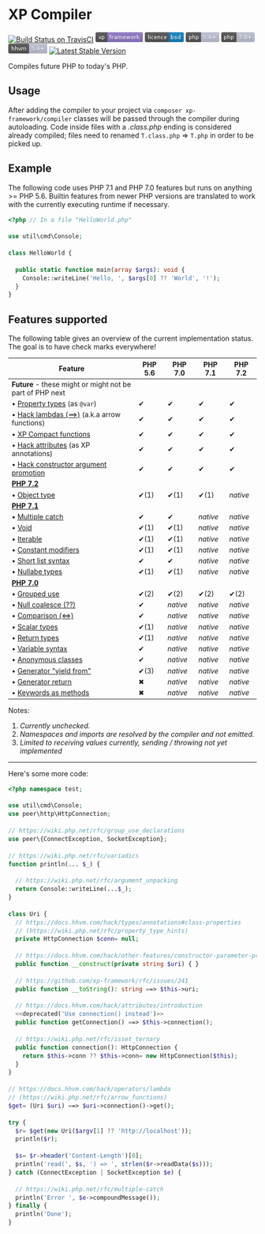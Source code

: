 XP Compiler
===========

[![Build Status on TravisCI](https://secure.travis-ci.org/xp-forge/sequence.svg)](http://travis-ci.org/xp-framework/compiler)
[![XP Framework Module](https://raw.githubusercontent.com/xp-framework/web/master/static/xp-framework-badge.png)](https://github.com/xp-framework/core)
[![BSD Licence](https://raw.githubusercontent.com/xp-framework/web/master/static/licence-bsd.png)](https://github.com/xp-framework/core/blob/master/LICENCE.md)
[![Required PHP 5.6+](https://raw.githubusercontent.com/xp-framework/web/master/static/php-5_6plus.png)](http://php.net/)
[![Supports PHP 7.0+](https://raw.githubusercontent.com/xp-framework/web/master/static/php-7_0plus.png)](http://php.net/)
[![Supports HHVM 3.4+](https://raw.githubusercontent.com/xp-framework/web/master/static/hhvm-3_4plus.png)](http://hhvm.com/)
[![Latest Stable Version](https://poser.pugx.org/xp-framework/compiler/version.png)](https://packagist.org/packages/xp-framework/compiler)

Compiles future PHP to today's PHP.

Usage
-----
After adding the compiler to your project via `composer xp-framework/compiler` classes will be passed through the compiler during autoloading. Code inside files with a *.class.php* ending is considered already compiled; files need to renamed `T.class.php` => `T.php` in order to be picked up.

Example
-------
The following code uses PHP 7.1 and PHP 7.0 features but runs on anything >= PHP 5.6. Builtin features from newer PHP versions are translated to work with the currently executing runtime if necessary.

```php
<?php // In a file "HelloWorld.php"

use util\cmd\Console;

class HelloWorld {

  public static function main(array $args): void {
    Console::writeLine('Hello, ', $args[0] ?? 'World', '!');
  }
}
```

Features supported
------------------

The following table gives an overview of the current implementation status. The goal is to have check marks everywhere!

| Feature                                                                     | PHP 5.6  | PHP 7.0  | PHP 7.1  | PHP 7.2  |
| --------------------------------------------------------------------------- | -------- | -------- | -------- | -------- |
| **Future** - these might or might not be part of PHP next                   |          |          |          |          |
| • [Property types](https://wiki.php.net/rfc/property_type_hints) (as `@var`)| ✔      | ✔      | ✔       | ✔       |
| • [Hack lambdas (==>)](https://docs.hhvm.com/hack/operators/lambda) (a.k.a arrow functions) | ✔ | ✔ | ✔ | ✔       |
| • [XP Compact functions](https://github.com/xp-framework/rfc/issues/241)    | ✔      | ✔      | ✔       | ✔       |
| • [Hack attributes](https://docs.hhvm.com/hack/attributes/introduction) (as XP annotations) | ✔ | ✔ | ✔ | ✔       |
| • [Hack constructor argument promotion](https://docs.hhvm.com/hack/other-features/constructor-parameter-promotion) | ✔ | ✔ | ✔ | ✔ |
| **[PHP 7.2](https://wiki.php.net/rfc#php_72)**                              |          |          |          |          |
| • [Object type](https://wiki.php.net/rfc/object-typehint)                   | ✔(1)   | ✔(1)   | ✔(1)    | *native*  |
| **[PHP 7.1](https://wiki.php.net/rfc#php_71)**                              |          |          |          |          |
| • [Multiple catch](https://wiki.php.net/rfc/multiple-catch)                 | ✔      | ✔      | *native* | *native*  |
| • [Void](https://wiki.php.net/rfc/void_return_type)                         | ✔(1)   | ✔(1)   | *native* | *native*  |
| • [Iterable](https://wiki.php.net/rfc/iterable)                             | ✔(1)   | ✔(1)   | *native* | *native*  |
| • [Constant modifiers](https://wiki.php.net/rfc/class_const_visibility)     | ✔(1)   | ✔(1)   | *native* | *native*  |
| • [Short list syntax](https://wiki.php.net/rfc/short_list_syntax)           | ✔      | ✔      | *native* | *native*  |
| • [Nullabe types](https://wiki.php.net/rfc/nullable_types)                  | ✔(1)   | ✔(1)   | *native* | *native*  |
| **[PHP 7.0](https://wiki.php.net/rfc#php_70)**                              |          |          |          |          |
| • [Grouped use](https://wiki.php.net/rfc/group_use_declarations)            | ✔(2)   | ✔(2)    | ✔(2)   | ✔(2)    |
| • [Null coalesce (??)](https://wiki.php.net/rfc/isset_ternary)              | ✔      | *native* | *native* | *native*  |
| • [Comparison (<=>)](https://wiki.php.net/rfc/combined-comparison-operator) | ✔      | *native* | *native* | *native*  |
| • [Scalar types](https://wiki.php.net/rfc/scalar_type_hints_v5)             | ✔(1)   | *native* | *native* | *native*  |
| • [Return types](https://wiki.php.net/rfc/return_types)                     | ✔(1)   | *native* | *native* | *native*  |
| • [Variable syntax](https://wiki.php.net/rfc/uniform_variable_syntax)       | ✔      | *native* | *native* | *native*  |
| • [Anonymous classes](https://wiki.php.net/rfc/anonymous_classes)           | ✔      | *native* | *native* | *native*  |
| • [Generator "yield from"](https://wiki.php.net/rfc/generator-delegation)   | ✔(3)   | *native* | *native* | *native*  |
| • [Generator return](https://wiki.php.net/rfc/generator-return-expressions) | ✖      | *native* | *native* | *native*  |
| • [Keywords as methods](https://wiki.php.net/rfc/context_sensitive_lexer)   | ✖      | *native* | *native* | *native*  |

Notes:

1. *Currently unchecked.*
2. *Namespaces and imports are resolved by the compiler and not emitted.*
3. *Limited to receiving values currently, sending / throwing not yet implemented*

* * *

Here's some more code:

```php
<?php namespace test;

use util\cmd\Console;
use peer\http\HttpConnection;

// https://wiki.php.net/rfc/group_use_declarations
use peer\{ConnectException, SocketException};

// https://wiki.php.net/rfc/variadics
function println(... $_) {

  // https://wiki.php.net/rfc/argument_unpacking
  return Console::writeLine(...$_);
}

class Uri {
  // https://docs.hhvm.com/hack/types/annotations#class-properties
  // (https://wiki.php.net/rfc/property_type_hints)
  private HttpConnection $conn= null;

  // https://docs.hhvm.com/hack/other-features/constructor-parameter-promotion
  public function __construct(private string $uri) { }

  // https://github.com/xp-framework/rfc/issues/241
  public function __toString(): string ==> $this->uri;

  // https://docs.hhvm.com/hack/attributes/introduction
  <<deprecated('Use connection() instead')>>
  public function getConnection() ==> $this->connection();

  // https://wiki.php.net/rfc/isset_ternary
  public function connection(): HttpConnection {
    return $this->conn ?? $this->conn= new HttpConnection($this);
  }
}

// https://docs.hhvm.com/hack/operators/lambda
// (https://wiki.php.net/rfc/arrow_functions)
$get= (Uri $uri) ==> $uri->connection()->get();

try {
  $r= $get(new Uri($argv[1] ?? 'http://localhost'));
  println($r);

  $s= $r->header('Content-Length')[0];
  println('read(', $s, ') => ', strlen($r->readData($s)));
} catch (ConnectException | SocketException $e) {

  // https://wiki.php.net/rfc/multiple-catch
  println('Error ', $e->compoundMessage());
} finally {
  println('Done');
}
```